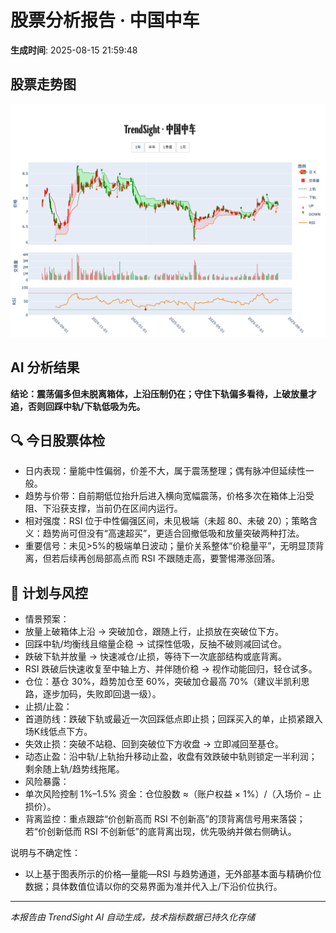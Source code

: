 # 股票分析报告 · 中国中车

**生成时间**: 2025-08-15 21:59:48  


## 股票走势图

![中国中车走势图](../figures/中国中车_TrendSight_20250815.png)


## AI 分析结果

<strong>结论：震荡偏多但未脱离箱体，上沿压制仍在；守住下轨偏多看待，上破放量才追，否则回踩中轨/下轨低吸为先。</strong>

## 🔍 今日股票体检
- 日内表现：量能中性偏弱，价差不大，属于震荡整理；偶有脉冲但延续性一般。
- 趋势与价带：自前期低位抬升后进入横向宽幅震荡，价格多次在箱体上沿受阻、下沿获支撑，当前仍在区间内运行。
- 相对强度：RSI 位于中性偏强区间，未见极端（未超 80、未破 20）；策略含义：趋势尚可但没有“高速超买”，更适合回撤低吸和放量突破两种打法。
- 重要信号：未见>5%的极端单日波动；量价关系整体“价稳量平”，无明显顶背离，但若后续再创局部高点而 RSI 不跟随走高，要警惕滞涨回落。

## 🧭 计划与风控
- 情景预案：
- 放量上破箱体上沿 → 突破加仓，跟随上行，止损放在突破位下方。
- 回踩中轨/均衡线且缩量企稳 → 试探性低吸，反抽不破则减回试仓。
- 跌破下轨并放量 → 快速减仓/止损，等待下一次底部结构或底背离。
- RSI 跌破后快速收复至中轴上方、并伴随价稳 → 视作动能回归，轻仓试多。
- 仓位：基仓 30%，趋势加仓至 60%，突破加仓最高 70%（建议半凯利思路，逐步加码，失败即回退一级）。
- 止损/止盈：
- 首道防线：跌破下轨或最近一次回踩低点即止损；回踩买入的单，止损紧跟入场K线低点下方。
- 失效止损：突破不站稳、回到突破位下方收盘 → 立即减回至基仓。
- 动态止盈：沿中轨/上轨抬升移动止盈，收盘有效跌破中轨则锁定一半利润；剩余随上轨/趋势线拖尾。
- 风险暴露：
- 单次风险控制 1%–1.5% 资金：仓位股数 ≈（账户权益 × 1%）/（入场价 − 止损价）。
- 背离监控：重点跟踪“价创新高而 RSI 不创新高”的顶背离信号用来落袋；若“价创新低而 RSI 不创新低”的底背离出现，优先吸纳并做右侧确认。

说明与不确定性：
- 以上基于图表所示的价格—量能—RSI 与趋势通道，无外部基本面与精确价位数据；具体数值位请以你的交易界面为准并代入上/下沿价位执行。

---

*本报告由 TrendSight AI 自动生成，技术指标数据已持久化存储*
